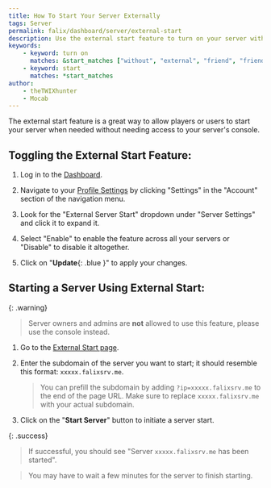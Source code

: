 ```yaml
---
title: How To Start Your Server Externally
tags: Server
permalink: falix/dashboard/server/external-start
description: Use the external start feature to turn on your server without accessing the console.
keywords:
    - keyword: turn on
      matches: &start_matches ["without", "external", "friend", "friends"]
    - keyword: start
      matches: *start_matches
author:
    - theTWIXhunter
    - Mocab
---
```


The external start feature is a great way to allow players or users to start your server when needed without needing access to your server's console.

## Toggling the External Start Feature:

1. Log in to the [Dashboard](https://client.falixnodes.net/).

2. Navigate to your [Profile Settings](https://client.falixnodes.net/profile/settings) by clicking "Settings" in the "Account" section of the navigation menu.

3. Look for the "External Server Start" dropdown under "Server Settings" and click it to expand it.

4. Select "Enable" to enable the feature across all your servers or "Disable" to disable it altogether.

5. Click on "**Update**{: .blue }" to apply your changes.

## Starting a Server Using External Start:

{: .warning}

> Server owners and admins are **not** allowed to use this feature, please use the console instead.

1. Go to the [External Start page](https://falixnodes.net/startserver).

2. Enter the subdomain of the server you want to start; it should resemble this format: `xxxxx.falixsrv.me`.

    > You can prefill the subdomain by adding `?ip=xxxxx.falixsrv.me` to the end of the page URL. Make sure to replace `xxxxx.falixsrv.me` with your actual subdomain.

3. Click on the "**Start Server**" button to initiate a server start.

{: .success}

> If successful, you should see "Server `xxxxx.falixsrv.me` has been started".

> You may have to wait a few minutes for the server to finish starting.
